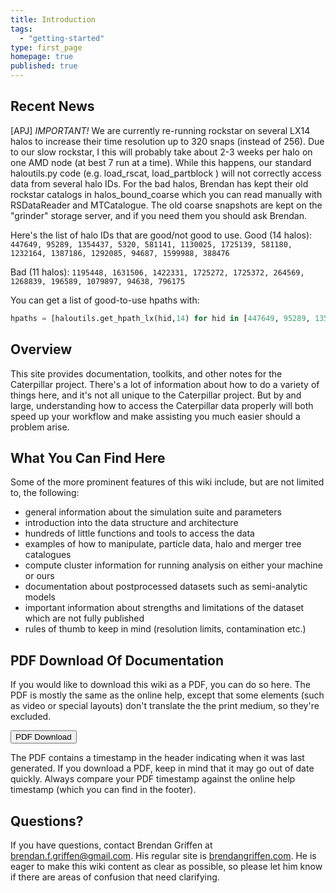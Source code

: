 ```yaml
---
title: Introduction
tags: 
  - "getting-started"
type: first_page
homepage: true
published: true
---
```


## Recent News
[APJ] *IMPORTANT!* We are currently re-running rockstar on several LX14 halos to increase their time resolution up to 320 snaps (instead of 256). Due to our slow rockstar, I this will probably take about 2-3 weeks per halo on one AMD node (at best 7 run at a time). While this happens, our standard haloutils.py code (e.g. load\_rscat, load\_partblock ) will not correctly access data from several halo IDs. For the bad halos, Brendan has kept their old rockstar catalogs in halos\_bound\_coarse which you can read manually with RSDataReader and MTCatalogue. The old coarse snapshots are kept on the "grinder" storage server, and if you need them you should ask Brendan.

Here's the list of halo IDs that are good/not good to use.
Good (14 halos): `447649, 95289, 1354437, 5320, 581141, 1130025, 1725139, 581180, 1232164, 1387186, 1292085, 94687, 1599988, 388476`

Bad (11 halos): `1195448, 1631506, 1422331, 1725272, 1725372, 264569, 1268839, 196589, 1079897, 94638, 796175`

You can get a list of good-to-use hpaths with:
```python
hpaths = [haloutils.get_hpath_lx(hid,14) for hid in [447649, 95289, 1354437, 5320, 581141, 1130025, 1725139, 581180, 1232164, 1387186, 1292085, 94687, 1599988, 388476]]
```

## Overview 

This site provides documentation, toolkits, and other notes for the Caterpillar project. There's a lot of information about how to do a variety of things here, and it's not all unique to the Caterpillar project. But by and large, understanding how to access the Caterpillar data properly will both speed up your workflow and make assisting you much easier should a problem arise.

## What You Can Find Here

Some of the more prominent features of this wiki include, but are not limited to, the following:

* general information about the simulation suite and parameters
* introduction into the data structure and architecture
* hundreds of little functions and tools to access the data
* examples of how to manipulate, particle data, halo and merger tree catalogues
* compute cluster information for running analysis on either your machine or ours
* documentation about postprocessed datasets such as semi-analytic models
* important information about strengths and limitations of the dataset which are not fully published
* rules of thumb to keep in mind (resolution limits, contamination etc.)

## PDF Download Of Documentation

If you would like to download this wiki as a PDF, you can do so here. The PDF is mostly the same  as the online help, except that some elements (such as video or special layouts) don't translate the the print medium, so they're excluded.

<a target="_blank" class="noCrossRef" href="doc_{{site.audience}}_pdf.pdf"><button type="button" class="btn btn-default" aria-label="Left Align"><span class="glyphicon glyphicon-download-alt" aria-hidden="true"></span> PDF Download</button></a>

The PDF contains a timestamp in the header indicating when it was last generated. If you download a PDF, keep in mind that it may go out of date quickly. Always compare your PDF timestamp against the online help timestamp (which you can find in the footer).

## Questions?

If you have questions, contact Brendan Griffen at <a href="mailto:brendan.f.griffen@gmail.com">brendan.f.griffen@gmail.com</a>. His regular site is [brendangriffen.com](http://www.brendangriffen.com). He is eager to make this wiki content as clear as possible, so please let him know if there are areas of confusion that need clarifying.
